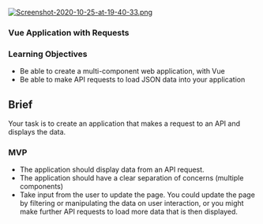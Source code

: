 [![Screenshot-2020-10-25-at-19-40-33.png](https://i.postimg.cc/TYFB2FZS/Screenshot-2020-10-25-at-19-40-33.png)](https://postimg.cc/qzc1jbBX)

### Vue Application with Requests

### Learning Objectives

- Be able to create a multi-component web application, with Vue
- Be able to make API requests to load JSON data into your application

## Brief

Your task is to create an application that makes a request to an API and displays the data.

### MVP

- The application should display data from an API request.
- The application should have a clear separation of concerns (multiple components)
- Take input from the user to update the page. You could update the page by filtering or manipulating the data on user interaction, or you might make further API requests to load more data that is then displayed.
